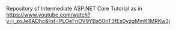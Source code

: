 Repository of Intermediate ASP.NET Core Tutorial as in
    https://www.youtube.com/watch?v=j_zoJe8ADhc&list=PLOeFnOV9YBa50nT3fEs0yzgMmK1MRKw3j